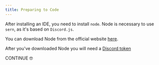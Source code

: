 ```yaml
---
title: Preparing to Code
---
```


After installing an IDE, you need to install `node`. Node is necessary to use `sern`, as it's based on `Discord.js`.

You can download Node from the official website [here](https://nodejs.org/en/download/).

After you've downloaded Node you will need a [Discord token](https://github.com/reactiflux/discord-irc/wiki/Creating-a-discord-bot-&-getting-a-token)

CONTINUE 🤓
